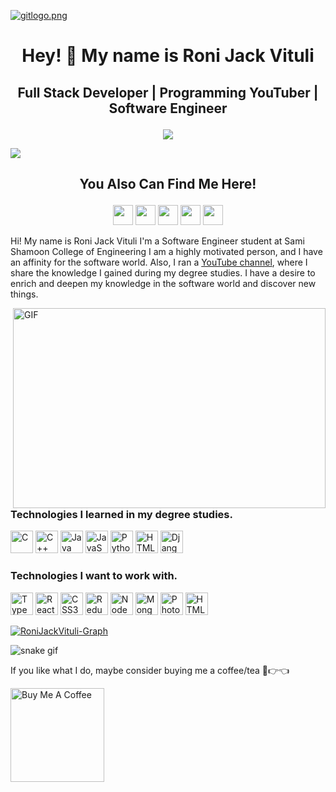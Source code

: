 [![gitlogo.png](https://i.postimg.cc/W3KsXBDG/gitlogo.png)](https://postimg.cc/476C3FQy)
#  <p align ="center" height="40px" width="40px"> Hey! 👋 My name is Roni Jack Vituli </p>
##     <p align = "center"> Full Stack Developer | Programming YouTuber | Software Engineer </p>
<p align ="center"><img src ="https://img.shields.io/badge/RJV-Developer-blue"></p>
<span align ="center"><img src ="https://img.shields.io/badge/RJV-Developer-blue"></span>

## <p align ="center" > You Also Can Find Me Here!</p>

<p align ="center">
<a href="https://www.facebook.com/RoniJackVituli" target="_blank" rel="noreferrer">  <img src="https://raw.githubusercontent.com/danielcranney/readme-generator/main/public/icons/socials/facebook.svg" width="32" height="32" /></a> <a href="https://www.github.com/RoniJack" target="_blank" rel="noreferrer"><img src="https://raw.githubusercontent.com/danielcranney/readme-generator/main/public/icons/socials/github.svg" width="32" height="32" /></a>   <a href="http://www.instagram.com/RoniJackVituli" target="_blank" rel="noreferrer"><img src="https://raw.githubusercontent.com/danielcranney/readme-generator/main/public/icons/socials/instagram.svg" width="32" height="32" /></a>   <a href="https://www.linkedin.com/in/RoniJackVituli" target="_blank" rel="noreferrer"><img src="https://raw.githubusercontent.com/danielcranney/readme-generator/main/public/icons/socials/linkedin.svg" width="32" height="32" /></a>    <a href="https://www.youtube.com/c/RoniJackVituli" target="_blank" rel="noreferrer"><img src="https://raw.githubusercontent.com/danielcranney/readme-generator/main/public/icons/socials/youtube.svg" width="32" height="32" /></a>

</p>


Hi! My name is Roni Jack Vituli  I'm a Software Engineer student at Sami Shamoon College of Engineering
I am a highly motivated person, and I have an affinity for the software world. Also, I ran a <a href='https://www.youtube.com/RoniJackVituli'>YouTube channel</a>, where I share the knowledge I gained during my degree studies.
I have a desire to enrich and deepen my knowledge in the software world and discover new things.


 <img align="right" alt="GIF" src="https://www.linkpicture.com/q/code_1.gif" width="500" height="320" />

### Technologies I learned in my degree studies.

<p align="left">
<a  href="https://docs.microsoft.com/en-us/cpp/?view=msvc-170" target="_blank" rel="noreferrer"><img src="https://raw.githubusercontent.com/danielcranney/readme-generator/main/public/icons/skills/c-colored.svg" width="36" height="36" alt="C" /></a>
<a href="https://docs.microsoft.com/en-us/cpp/?view=msvc-170" target="_blank" rel="noreferrer"><img src="https://raw.githubusercontent.com/danielcranney/readme-generator/main/public/icons/skills/cplusplus-colored.svg" width="36" height="36" alt="C++" /></a>
<a href="https://www.oracle.com/java/" target="_blank" rel="noreferrer"><img src="https://raw.githubusercontent.com/danielcranney/readme-generator/main/public/icons/skills/java-colored.svg" width="36" height="36" alt="Java" /></a>
<a href="https://developer.mozilla.org/en-US/docs/Web/JavaScript" target="_blank" rel="noreferrer"><img src="https://raw.githubusercontent.com/danielcranney/readme-generator/main/public/icons/skills/javascript-colored.svg" width="36" height="36" alt="JavaScript" /></a>
<a href="https://www.python.org/" target="_blank" rel="noreferrer"><img src="https://raw.githubusercontent.com/danielcranney/readme-generator/main/public/icons/skills/python-colored.svg" width="36" height="36" alt="Python" /></a>
<a href="https://developer.mozilla.org/en-US/docs/Glossary/HTML5" target="_blank" rel="noreferrer"><img src="https://raw.githubusercontent.com/danielcranney/readme-generator/main/public/icons/skills/html5-colored.svg" width="36" height="36" alt="HTML5" /></a>
<a href="https://www.djangoproject.com/" target="_blank" rel="noreferrer"><img src="https://raw.githubusercontent.com/danielcranney/readme-generator/main/public/icons/skills/django-colored.svg" width="36" height="36" alt="Django" /></a>
 <br>
 </p>
 
 
 ### Technologies I want to work with.
 
 
 <p align="left">
 <a href="https://www.typescriptlang.org/" target="_blank" rel="noreferrer"><img src="https://raw.githubusercontent.com/danielcranney/readme-generator/main/public/icons/skills/typescript-colored.svg" width="36" height="36" alt="TypeScript" /></a>
 <a href="https://reactjs.org/" target="_blank" rel="noreferrer"><img src="https://raw.githubusercontent.com/danielcranney/readme-generator/main/public/icons/skills/react-colored.svg" width="36" height="36" alt="React" /></a>
<a href="https://www.w3.org/TR/CSS/#css" target="_blank" rel="noreferrer"><img src="https://raw.githubusercontent.com/danielcranney/readme-generator/main/public/icons/skills/css3-colored.svg" width="36" height="36" alt="CSS3" /></a>
<a href="https://redux.js.org/" target="_blank" rel="noreferrer"><img src="https://raw.githubusercontent.com/danielcranney/readme-generator/main/public/icons/skills/redux-colored.svg" width="36" height="36" alt="Redux" /></a>
<a href="https://nodejs.org/en/" target="_blank" rel="noreferrer"><img src="https://raw.githubusercontent.com/danielcranney/readme-generator/main/public/icons/skills/nodejs-colored.svg" width="36" height="36" alt="NodeJS" /></a>
<a href="https://www.mongodb.com/" target="_blank" rel="noreferrer"><img src="https://raw.githubusercontent.com/danielcranney/readme-generator/main/public/icons/skills/mongodb-colored.svg" width="36" height="36" alt="MongoDB" /></a>
<a href="https://www.adobe.com/uk/products/photoshop.html" target="_blank" rel="noreferrer"><img src="https://raw.githubusercontent.com/danielcranney/readme-generator/main/public/icons/skills/photoshop-colored.svg" width="36" height="36" alt="Photoshop" /></a>
 <a href="https://developer.mozilla.org/en-US/docs/Glossary/HTML5" target="_blank" rel="noreferrer"><img src="https://raw.githubusercontent.com/danielcranney/readme-generator/main/public/icons/skills/html5-colored.svg" width="36" height="36" alt="HTML5" />
</p>

[![RoniJackVituli-Graph](https://github-readme-activity-graph.cyclic.app/graph?username=RoniJackVituli&theme=react)](https://github.com/ashutosh00710/github-readme-activity-graph)

![snake gif](https://github.com/RoniJackVituli/RoniJackVituli/blob/output/github-contribution-grid-snake.svg)
 
If you like what I do, maybe consider buying me a coffee/tea 🥺👉👈

<a href="https://www.buymeacoffee.com/RoniJackVituli" target="_blank"><img src="https://cdn.buymeacoffee.com/buttons/v2/default-red.png" alt="Buy Me A Coffee" width="150" ></a>
